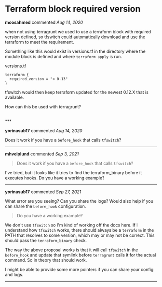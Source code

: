 # Terraform block required version

**moosahmed** commented *Aug 14, 2020*

when not using terragrunt we used to use a terraform block with required version defined, so tfswitch could automatically download and use the terraform to meet the requirement.

Something like this would exist in versions.tf in the directory where the module block is defined and where `terraform apply` is run.

versions.tf
```
terraform {
  required_version = "< 0.13"
}
```

tfswitch would then keep terraform updated for the newest 0.12.X that is available. 

How can this be used with terragrunt?

<br />
***


**yorinasub17** commented *Aug 14, 2020*

Does it work if you have a `before_hook` that calls `tfswitch`?
***

**mhvelplund** commented *Sep 3, 2021*

> Does it work if you have a `before_hook` that calls `tfswitch`?

I've tried, but it looks like it tries to find the terraform_binary before it executes hooks. Do you have a working example?
***

**yorinasub17** commented *Sep 27, 2021*

What error are you seeing? Can you share the logs? Would also help if you can share the `before_hook` configuration.

> Do you have a working example?

We don't use `tfswitch` so I'm kind of working off the docs here. If I understand how `tfswitch` works, there should always be a `terraform` in the PATH that resolves to some version, which may or may not be correct. This should pass the `terraform_binary` check.

The way the above proposal works is that it will call `tfswitch` in the `before_hook` and update that symlink before `terragrunt` calls it for the actual command. So in theory that should work.

I might be able to provide some more pointers if you can share your config and logs.
***

